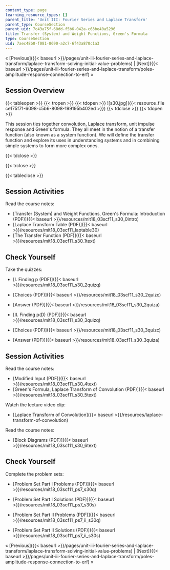 ```yaml
---
content_type: page
learning_resource_types: []
parent_title: 'Unit III: Fourier Series and Laplace Transform'
parent_type: CourseSection
parent_uid: 7c43a75f-68dd-f5b6-042a-c63be40a5296
title: Transfer (System) and Weight Functions, Green's Formula
type: CourseSection
uid: 7aec48b0-f081-8690-a2c7-6f43a870c1a3
---
```


« [Previous]({{< baseurl >}}/pages/unit-iii-fourier-series-and-laplace-transform/laplace-transform-solving-initial-value-problems) | [Next]({{< baseurl >}}/pages/unit-iii-fourier-series-and-laplace-transform/poles-amplitude-response-connection-to-erf) »

Session Overview
----------------

{{< tableopen >}}
{{< tropen >}}
{{< tdopen >}}
![s30.jpg]({{< resource_file ce175f71-6098-c5b6-8098-199195b402ed >}})
{{< tdclose >}}
{{< tdopen >}}


This session ties together convolution, Laplace transform, unit impulse response and Green's formula. They all meet in the notion of a transfer function (also known as a system function). We will define the transfer function and explore its uses in understanding systems and in combining simple systems to form more complex ones.


{{< tdclose >}}

{{< trclose >}}

{{< tableclose >}}

Session Activities
------------------

Read the course notes:

*   [Transfer (System) and Weight Functions, Green's Formula: Introduction (PDF)]({{< baseurl >}}/resources/mit18_03scf11_s30_0intro)
*   [Laplace Transform Table (PDF)]({{< baseurl >}}/resources/mit18_03scf11_laptable30)
*   [The Transfer Function (PDF)]({{< baseurl >}}/resources/mit18_03scf11_s30_1text)

Check Yourself
--------------

Take the quizzes:

*   [I. Finding p (PDF)]({{< baseurl >}}/resources/mit18_03scf11_s30_2quizq)
*   [Choices (PDF)]({{< baseurl >}}/resources/mit18_03scf11_s30_2quizc)
*   [Answer (PDF)]({{< baseurl >}}/resources/mit18_03scf11_s30_2quiza)
  
*   [II. Finding p(D) (PDF)]({{< baseurl >}}/resources/mit18_03scf11_s30_3quizq)
*   [Choices (PDF)]({{< baseurl >}}/resources/mit18_03scf11_s30_3quizc)
*   [Answer (PDF)]({{< baseurl >}}/resources/mit18_03scf11_s30_3quiza)

Session Activities
------------------

Read the course notes:

*   [Modified Input (PDF)]({{< baseurl >}}/resources/mit18_03scf11_s30_4text)
*   [Green's Formula, Laplace Transform of Convolution (PDF)]({{< baseurl >}}/resources/mit18_03scf11_s30_5text)

Watch the lecture video clip:

*   [Laplace Transform of Convolution]({{< baseurl >}}/resources/laplace-transform-of-convolution)

Read the course notes:

*   [Block Diagrams (PDF)]({{< baseurl >}}/resources/mit18_03scf11_s30_6text)

Check Yourself
--------------

Complete the problem sets:

*   [Problem Set Part I Problems (PDF)]({{< baseurl >}}/resources/mit18_03scf11_ps7_s30q)
*   [Problem Set Part I Solutions (PDF)]({{< baseurl >}}/resources/mit18_03scf11_ps7_s30s)
  
*   [Problem Set Part II Problems (PDF)]({{< baseurl >}}/resources/mit18_03scf11_ps7_ii_s30q)
*   [Problem Set Part II Solutions (PDF)]({{< baseurl >}}/resources/mit18_03scf11_ps7_ii_s30s)

« [Previous]({{< baseurl >}}/pages/unit-iii-fourier-series-and-laplace-transform/laplace-transform-solving-initial-value-problems) | [Next]({{< baseurl >}}/pages/unit-iii-fourier-series-and-laplace-transform/poles-amplitude-response-connection-to-erf) »